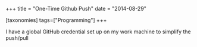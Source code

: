 +++
title = "One-Time Github Push"
date = "2014-08-29"

[taxonomies]
tags=["Programming"]
+++

I have a global GitHub credential set up on my work machine to simplify the push/pull
